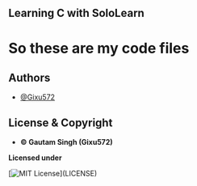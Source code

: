 ## **Learning C with SoloLearn**
#  So these are my code files
## Authors

- [@Gixu572](https://www.github.com/Gixu572)


## License & Copyright

- **© Gautam Singh (Gixu572)**

**Licensed under**

[![MIT License](https://img.shields.io/apm/l/atomic-design-ui.svg?)](LICENSE)
